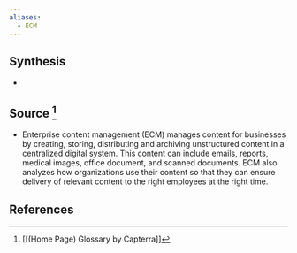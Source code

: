 ```yaml
---
aliases:
  - ECM
---
```

## Synthesis
- 
## Source [^1]
- Enterprise content management (ECM) manages content for businesses by creating, storing, distributing and archiving unstructured content in a centralized digital system. This content can include emails, reports, medical images, office document, and scanned documents. ECM also analyzes how organizations use their content so that they can ensure delivery of relevant content to the right employees at the right time.
## References

[^1]: [[(Home Page) Glossary by Capterra]]